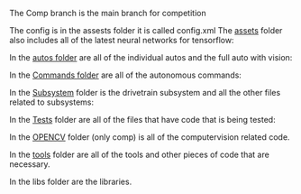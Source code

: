 The Comp branch is the main branch for competition

The config is in the assests folder it is called config.xml
The [assets]([url](https://github.com/HighlandersFRC/2023FtcRobotController/tree/Subsystems/TeamCode/src/main/assets)) folder also includes all of the latest neural networks for tensorflow:

In the [autos folder]([url](https://github.com/HighlandersFRC/2023FtcRobotController/tree/Subsystems/TeamCode/src/main/java/org/firstinspires/ftc/teamcode/Autos)) are all of the individual autos and the full auto with vision:

In the [Commands folder]([url](https://github.com/HighlandersFRC/2023FtcRobotController/tree/Subsystems/TeamCode/src/main/java/org/firstinspires/ftc/teamcode/Commands)) are all of the autonomous commands:

In the [Subsystem]([url](https://github.com/HighlandersFRC/2023FtcRobotController/tree/Subsystems/TeamCode/src/main/java/org/firstinspires/ftc/teamcode/Subsystems)) folder is the drivetrain subsystem and all the other files related to subsystems:

In the [Tests]([url](https://github.com/HighlandersFRC/2023FtcRobotController/tree/Subsystems/TeamCode/src/main/java/org/firstinspires/ftc/teamcode/Tests)) folder are all of the files that have code that is being tested:

In the [OPENCV](https://github.com/HighlandersFRC/2023FtcRobotController/tree/comp/TeamCode/src/main/java/org/firstinspires/ftc/teamcode/OPENCV) folder (only comp) is all of the computervision related code.

In the [tools](
https://github.com/HighlandersFRC/2023FtcRobotController/tree/Subsystems/TeamCode/src/main/java/org/firstinspires/ftc/teamcode/Tools) folder are all of the tools and other pieces of code that are necessary.

In the libs folder are the libraries.
